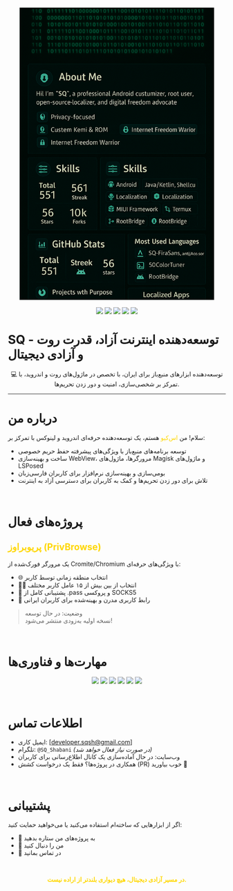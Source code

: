 <p align="center">
  <img src="images/banner.png" alt="Profile Banner" width="450"/>
</p>

<p align="center">
  <img src="https://img.shields.io/badge/Shell%2FBash-40%25-brightgreen?style=flat-square"/>
  <img src="https://img.shields.io/badge/Kotlin%2FJava-25%25-blue?style=flat-square"/>
  <img src="https://img.shields.io/badge/C%2FC%2B%2B%20(Kernel)-15%25-red?style=flat-square"/>
  <img src="https://img.shields.io/badge/HTML%2FCSS%2FJS-10%25-yellow?style=flat-square"/>
  <img src="https://img.shields.io/badge/Other-5%25-gray?style=flat-square"/>
</p>

# SQ - توسعه‌دهنده اینترنت آزاد، قدرت روت و آزادی دیجیتال
<p align="center">
  💻 توسعه‌دهنده ابزارهای منبع‌باز برای ایران، با تخصص در ماژول‌های روت و اندروید، با تمرکز بر شخصی‌سازی، امنیت و دور زدن تحریم‌ها.
</p>

---

# درباره من
سلام! من <span style="color: #FFD700">اس‌کیو</span> هستم، یک توسعه‌دهنده حرفه‌ای اندروید و لینوکس با تمرکز بر:
- توسعه برنامه‌های منبع‌باز با ویژگی‌های پیشرفته حفظ حریم خصوصی
- ساخت و بهینه‌سازی WebView، مرورگرها، ماژول‌های Magisk و ماژول‌های LSPosed
- بومی‌سازی و بهینه‌سازی نرم‌افزار برای کاربران فارسی‌زبان
- تلاش برای دور زدن تحریم‌ها و کمک به کاربران برای دسترسی آزاد به اینترنت

<br>

# پروژه‌های فعال
## <span style="color: #FFD700">پریوبراوز (PrivBrowse)</span>
یک مرورگر فورک‌شده از Cromite/Chromium با ویژگی‌های حرفه‌ای:
- 🌐 انتخاب منطقه زمانی توسط کاربر
- 🕵️‍♂️ انتخاب از بین بیش از ۱۵ عامل کاربر مختلف
- 🔐 پشتیبانی کامل از .pass و پروکسی SOCKS5
- 🎨 رابط کاربری مدرن و بهینه‌شده برای کاربران ایرانی
> وضعیت: در حال توسعه  
> نسخه اولیه به‌زودی منتشر می‌شود!

<br>

# مهارت‌ها و فناوری‌ها
<p align="center">
  <img src="https://img.shields.io/badge/Android-3DDC84?style=for-the-badge&logo=android&logoColor=white"/>
  <img src="https://img.shields.io/badge/Magisk-00AF9C?style=for-the-badge&logo=android&logoColor=white"/>
  <img src="https://img.shields.io/badge/LSPosed-1E90FF?style=for-the-badge"/>
  <img src="https://img.shields.io/badge/Chromium-4285F4?style=for-the-badge&logo=Google-Chrome&logoColor=white"/>
  <img src="https://img.shields.io/badge/Linux-FCC624?style=for-the-badge&logo=linux&logoColor=black"/>
  <img src="https://img.shields.io/badge/GitHub-181717?style=for-the-badge&logo=github&logoColor=white"/>
</p>

<br>

# اطلاعات تماس
- ایمیل کاری: [developer.sqsh@gmail.com]
- تلگرام: `@SQ_Shabani` *(در صورت نیاز فعال خواهد شد)*
- وب‌سایت: در حال آماده‌سازی یک کانال اطلاع‌رسانی برای کاربران
- همکاری در پروژه‌ها؟ فقط یک درخواست کشش (PR) خوب بیاورید 💪

<br>

# پشتیبانی
اگر از ابزارهایی که ساخته‌ام استفاده می‌کنید یا می‌خواهید حمایت کنید:
- 🌟 به پروژه‌های من ستاره بدهید
- 🔔 من را دنبال کنید
- 💬 در تماس بمانید

<br>

<p align="center"><b><span style="color: #FFD700">در مسیر آزادی دیجیتال، هیچ دیواری بلندتر از اراده نیست.</span></b></p>
